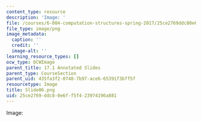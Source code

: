 ```yaml
---
content_type: resource
description: 'Image: '
file: /courses/6-004-computation-structures-spring-2017/25ce2769ddc80e6ff5f423974196a881_Slide06.png
file_type: image/png
image_metadata:
  caption: ''
  credit: ''
  image-alt: ''
learning_resource_types: []
ocw_type: OCWImage
parent_title: 17.1 Annotated Slides
parent_type: CourseSection
parent_uid: 435fa3f2-0748-7b97-ace6-65391f3bff5f
resourcetype: Image
title: Slide06.png
uid: 25ce2769-ddc8-0e6f-f5f4-23974196a881
---
```

Image: 

